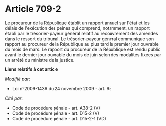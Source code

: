# Article 709-2

Le procureur de la République établit un rapport annuel sur l'état et les délais de l'exécution des peines qui comprend,
notamment, un rapport établi par le trésorier-payeur général relatif au recouvrement des amendes dans le ressort du tribunal.
Le trésorier-payeur général communique son rapport au procureur de la République au plus tard le premier jour ouvrable du
mois de mars. Le rapport du procureur de la République est rendu public avant le dernier jour ouvrable du mois de juin selon
des modalités fixées par un arrêté du ministre de la justice.

**Liens relatifs à cet article**

_Modifié par_:

  - Loi n°2009-1436 du 24 novembre 2009 - art. 95

_Cité par_:

  - Code de procédure pénale - art. A38-2 (V)
  - Code de procédure pénale - art. D15-2 (V)
  - Code de procédure pénale - art. D15-2-1 (VD)
